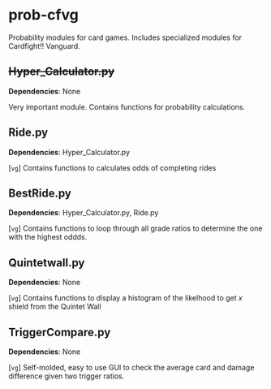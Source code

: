 prob-cfvg
=========

Probability modules for card games. Includes specialized modules for Cardfight!! Vanguard.


~~Hyper_Calculator.py~~
-------------------
**Dependencies**: None 

Very important module. Contains functions for probability calculations.

Ride.py
-------
**Dependencies**: Hyper_Calculator.py 

[`vg`] Contains functions to calculates odds of completing rides

BestRide.py
-----------
**Dependencies**: Hyper_Calculator.py, Ride.py

[`vg`] Contains functions to loop through all grade ratios to determine the one with the highest oddds.

Quintetwall.py
--------------
**Dependencies**: None 

[`vg`] Contains functions to display a histogram of the likelhood to get *x* shield from the Quintet Wall

TriggerCompare.py
-----------------
**Dependencies**: None 

[`vg`] Self-molded, easy to use GUI to check the average card and damage difference given two trigger ratios.
